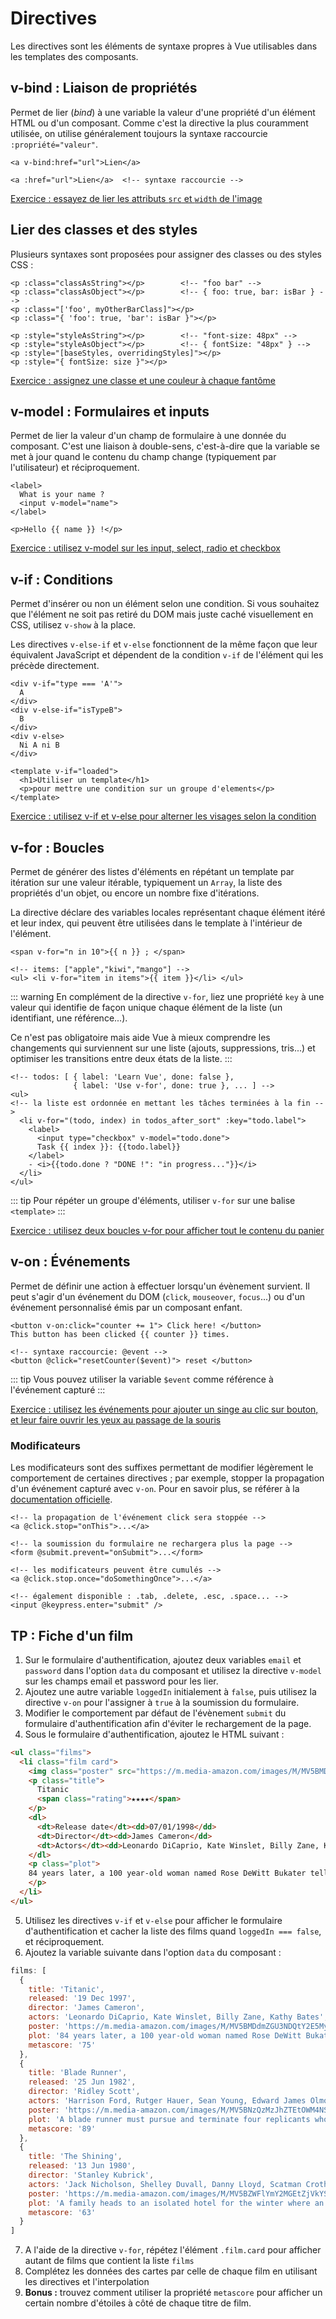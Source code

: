# Directives

Les directives sont les éléments de syntaxe propres à Vue utilisables dans les templates des composants.

## v-bind : Liaison de propriétés

Permet de lier (*bind*) à une variable la valeur d'une propriété d'un élément HTML ou d'un composant. Comme c'est la directive la plus couramment utilisée, on utilise généralement toujours la syntaxe raccourcie `:propriété="valeur"`.

```vue
<a v-bind:href="url">Lien</a>

<a :href="url">Lien</a>  <!-- syntaxe raccourcie -->
```

[Exercice : essayez de lier les attributs `src` et `width` de l'image](https://codepen.io/sylvainpv/pen/LBgqbq?editors=1010)

## Lier des classes et des styles

Plusieurs syntaxes sont proposées pour assigner des classes ou des styles CSS :

```vue
<p :class="classAsString"></p>        <!-- "foo bar" -->
<p :class="classAsObject"></p>        <!-- { foo: true, bar: isBar } -->
<p :class="['foo', myOtherBarClass]"></p>
<p :class="{ 'foo': true, 'bar': isBar }"></p>

<p :style="styleAsString"></p>        <!-- "font-size: 48px" -->
<p :style="styleAsObject"></p>        <!-- { fontSize: "48px" } -->
<p :style="[baseStyles, overridingStyles]"></p>
<p :style="{ fontSize: size }"></p>
```

[Exercice : assignez une classe et une couleur à chaque fantôme](https://codepen.io/sylvainpv/pen/qyJgLe?editors=1010)

## v-model : Formulaires et inputs

Permet de lier la valeur d'un champ de formulaire à une donnée du composant. C'est une liaison à double-sens, c'est-à-dire que la variable se met à jour quand le contenu du champ change (typiquement par l'utilisateur) et réciproquement.

```vue{3}
<label>
  What is your name ?
  <input v-model="name">
</label>

<p>Hello {{ name }} !</p>
```
<v-model-example />

[Exercice : utilisez v-model sur les input, select, radio et checkbox](https://codepen.io/sylvainpv/pen/rrqEMg?editors=1010)

## v-if : Conditions

Permet d'insérer ou non un élément selon une condition. Si vous souhaitez que l'élément ne soit pas retiré du DOM mais juste caché visuellement en CSS, utilisez `v-show` à la place.

Les directives `v-else-if` et `v-else` fonctionnent de la même façon que leur équivalent JavaScript et dépendent de la condition `v-if` de l'élément qui les précède directement.

```vue{1,4,7,11}
<div v-if="type === 'A'">
  A
</div>
<div v-else-if="isTypeB">
  B
</div>
<div v-else>
  Ni A ni B
</div>

<template v-if="loaded">
  <h1>Utiliser un template</h1>
  <p>pour mettre une condition sur un groupe d'elements</p>
</template>
```

[Exercice : utilisez v-if et v-else pour alterner les visages selon la condition](https://codepen.io/sylvainpv/pen/bjmXXV?editors=1010)

## v-for : Boucles

Permet de générer des listes d'éléments en répétant un template par itération sur une valeur itérable, typiquement un `Array`, la liste des propriétés d'un objet, ou encore un nombre fixe d'itérations.

La directive déclare des variables locales représentant chaque élément itéré et leur index, qui peuvent être utilisées dans le template à l'intérieur de l'élément.

```vue
<span v-for="n in 10">{{ n }} ; </span>

<!-- items: ["apple","kiwi","mango"] -->
<ul> <li v-for="item in items">{{ item }}</li> </ul>
```

<v-for-example-1 />

::: warning
En complément de la directive `v-for`, liez une propriété `key` à une valeur qui identifie de façon unique chaque élément de la liste (un identifiant, une référence...).

Ce n'est pas obligatoire mais aide Vue à mieux comprendre les changements qui surviennent sur une liste (ajouts, suppressions, tris...) et optimiser les transitions entre deux états de la liste.
:::

```vue{5}
<!-- todos: [ { label: 'Learn Vue', done: false },
              { label: 'Use v-for', done: true }, ... ] -->
<ul>
<!-- la liste est ordonnée en mettant les tâches terminées à la fin -->
  <li v-for="(todo, index) in todos_after_sort" :key="todo.label">
    <label>
      <input type="checkbox" v-model="todo.done">
      Task {{ index }}: {{todo.label}}
    </label>
    - <i>{{todo.done ? "DONE !": "in progress..."}}</i>
  </li>
</ul>
```

<v-for-example-2 />

::: tip
Pour répéter un groupe d'éléments, utiliser `v-for` sur une balise `<template>`
:::

[Exercice : utilisez deux boucles v-for pour afficher tout le contenu du panier](https://codepen.io/sylvainpv/pen/RBqbBW?editors=1010)

## v-on : Événements

Permet de définir une action à effectuer lorsqu'un évènement survient. Il peut s'agir d'un événement du DOM (`click`, `mouseover`, `focus`...) ou d'un événement personnalisé émis par un composant enfant.

```vue{1,5}
<button v-on:click="counter += 1"> Click here! </button>
This button has been clicked {{ counter }} times.

<!-- syntaxe raccourcie: @event -->
<button @click="resetCounter($event)"> reset </button>
```

<v-on-example />

::: tip
Vous pouvez utiliser la variable `$event` comme référence à l'événement capturé
:::

[Exercice : utilisez les événements pour ajouter un singe au clic sur bouton, et leur faire ouvrir les yeux au passage de la souris](https://codepen.io/sylvainpv/pen/NBEKQw?editors=1010)

### Modificateurs

Les modificateurs sont des suffixes permettant de modifier légèrement le comportement de certaines directives ; par exemple, stopper la propagation d'un événement capturé avec `v-on`. Pour en savoir plus, se référer à la [documentation officielle](https://fr.vuejs.org/v2/guide/events.html#Event-Modifiers).

```vue
<!-- la propagation de l'événement click sera stoppée -->
<a @click.stop="onThis">...</a>

<!-- la soumission du formulaire ne rechargera plus la page -->
<form @submit.prevent="onSubmit">...</form>

<!-- les modificateurs peuvent être cumulés -->
<a @click.stop.once="doSomethingOnce">...</a>

<!-- également disponible : .tab, .delete, .esc, .space... -->
<input @keypress.enter="submit" />
```

## TP : Fiche d'un film

1. Sur le formulaire d'authentification, ajoutez deux variables `email` et `password` dans l'option `data` du composant et utilisez la directive `v-model` sur les champs email et password pour les lier.
2. Ajoutez une autre variable `loggedIn` initialement à `false`, puis utilisez la directive `v-on` pour l'assigner à `true` à la soumission du formulaire.
3. Modifier le comportement par défaut de l'évènement `submit` du formulaire d'authentification afin d'éviter le rechargement de la page.
4. Sous le formulaire d'authentification, ajoutez le HTML suivant :
```html
<ul class="films">
  <li class="film card">
    <img class="poster" src="https://m.media-amazon.com/images/M/MV5BMDdmZGU3NDQtY2E5My00ZTliLWIzOTUtMTY4ZGI1YjdiNjk3XkEyXkFqcGdeQXVyNTA4NzY1MzY@._V1_SX300.jpg" />
    <p class="title">
      Titanic
      <span class="rating">★★★★</span>
    </p>
    <dl>
      <dt>Release date</dt><dd>07/01/1998</dd>
      <dt>Director</dt><dd>James Cameron</dd>
      <dt>Actors</dt><dd>Leonardo DiCaprio, Kate Winslet, Billy Zane, Kathy Bates</dd>
    </dl>
    <p class="plot">
    84 years later, a 100 year-old woman named Rose DeWitt Bukater tells the story to her granddaughter Lizzy Calvert, Brock Lovett, Lewis Bodine, Bobby Buell and Anatoly Mikailavich on the Keldysh about her life set in April 10th 1912, on a ship called Titanic when young Rose boards the departing ship with the upper-class passengers and her mother, Ruth DeWitt Bukater, and her fiancé, Caledon Hockley. Meanwhile, a drifter and artist named Jack Dawson and his best friend Fabrizio De Rossi win third-class tickets to the ship in a game. And she explains the whole story from departure until the death of Titanic on its first and last voyage April 15th, 1912 at 2:20 in the morning.
    </p>
  </li>
</ul>
```
5. Utilisez les directives `v-if` et `v-else` pour afficher le formulaire d'authentification et cacher la liste des films quand `loggedIn === false`, et réciproquement.
6. Ajoutez la variable suivante dans l'option `data` du composant :
```js
films: [
  {
    title: 'Titanic',
    released: '19 Dec 1997',
    director: 'James Cameron',
    actors: 'Leonardo DiCaprio, Kate Winslet, Billy Zane, Kathy Bates',
    poster: 'https://m.media-amazon.com/images/M/MV5BMDdmZGU3NDQtY2E5My00ZTliLWIzOTUtMTY4ZGI1YjdiNjk3XkEyXkFqcGdeQXVyNTA4NzY1MzY@._V1_SX300.jpg',
    plot: '84 years later, a 100 year-old woman named Rose DeWitt Bukater tells the story to her granddaughter Lizzy Calvert, Brock Lovett, Lewis Bodine, Bobby Buell and Anatoly Mikailavich on the Keldysh about her life set in April 10th 1912, on a ship called Titanic when young Rose boards the departing ship with the upper-class passengers and her mother, Ruth DeWitt Bukater, and her fiancé, Caledon Hockley. Meanwhile, a drifter and artist named Jack Dawson and his best friend Fabrizio De Rossi win third-class tickets to the ship in a game. And she explains the whole story from departure until the death of Titanic on its first and last voyage April 15th, 1912 at 2:20 in the morning.',
    metascore: '75'
  },
  {
    title: 'Blade Runner',
    released: '25 Jun 1982',
    director: 'Ridley Scott',
    actors: 'Harrison Ford, Rutger Hauer, Sean Young, Edward James Olmos',
    poster: 'https://m.media-amazon.com/images/M/MV5BNzQzMzJhZTEtOWM4NS00MTdhLTg0YjgtMjM4MDRkZjUwZDBlXkEyXkFqcGdeQXVyNjU0OTQ0OTY@._V1_SX300.jpg',
    plot: 'A blade runner must pursue and terminate four replicants who stole a ship in space, and have returned to Earth to find their creator.',
    metascore: '89'
  },
  {
    title: 'The Shining',
    released: '13 Jun 1980',
    director: 'Stanley Kubrick',
    actors: 'Jack Nicholson, Shelley Duvall, Danny Lloyd, Scatman Crothers',
    poster: 'https://m.media-amazon.com/images/M/MV5BZWFlYmY2MGEtZjVkYS00YzU4LTg0YjQtYzY1ZGE3NTA5NGQxXkEyXkFqcGdeQXVyMTQxNzMzNDI@._V1_SX300.jpg',
    plot: 'A family heads to an isolated hotel for the winter where an evil spiritual presence influences the father into violence, while his psychic son sees horrific forebodings from both past and future.',
    metascore: '63'
  }
]
```
7. A l'aide de la directive `v-for`, répétez l'élément `.film.card` pour afficher autant de films que contient la liste `films`
8. Complétez les données des cartes par celle de chaque film en utilisant les directives et l'interpolation
9. **Bonus :** trouvez comment utiliser la propriété `metascore` pour afficher un certain nombre d'étoiles à côté de chaque titre de film.